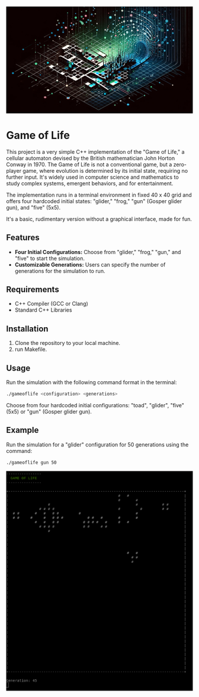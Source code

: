 <p align="center">
  <img src="0_resources/header.png" />
</p>

# Game of Life

This project is a very simple C++ implementation of the "Game of Life," a cellular automaton devised by the British mathematician John Horton Conway in 1970. The Game of Life is not a conventional game, but a zero-player game, where evolution is determined by its initial state, requiring no further input. It's widely used in computer science and mathematics to study complex systems, emergent behaviors, and for entertainment.

The implementation runs in a terminal environment in fixed 40 x 40 grid and offers four hardcoded initial states: "glider," "frog," "gun" (Gosper glider gun), and "five" (5x5).

It's a basic, rudimentary version without a graphical interface, made for fun.

## Features

- **Four Initial Configurations:** Choose from "glider," "frog," "gun," and "five" to start the simulation.
- **Customizable Generations:** Users can specify the number of generations for the simulation to run.

## Requirements

- C++ Compiler (GCC or Clang)
- Standard C++ Libraries

## Installation

1. Clone the repository to your local machine.
2. run Makefile.

## Usage

Run the simulation with the following command format in the terminal:
```bash
./gameoflife <configuration> <generations>
```
Choose from four hardcoded initial configurations: "toad", "glider", "five" (5x5) or "gun" (Gosper glider gun).

## Example

Run the simulation for a "glider" configuration for 50 generations using the command:
```bash
./gameoflife gun 50
```
<p align="center">
  <img src="0_resources/game.png" />
</p>


